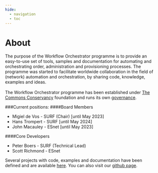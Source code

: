 ```yaml
---
hide:
  - navigation
  - toc
---
```

# About
The purpose of the Workflow Orchestrator programme is to provide an
easy-to-use set of tools, samples and documentation for automating 
and orchestrating order, administration and provisioning processes.
The programme was started to facilitate worldwide collaboration in 
the field of (network) automation and orchestration, by sharing code, 
knowledge, examples and ideas. 
<br><br>
The Workflow Orchestrator programme has been established under [The 
Commons Conservancy](https://commonsconservancy.org/programmes/) 
foundation and runs its own [governance](https://dracc.commonsconservancy.org/0029/). 

###Current positions:
####Board Members
- Migiel de Vos - SURF (Chair) [until May 2023]</br>
- Hans Trompert - SURF [until May 2024] </br>
- John Macauley - ESnet [until May 2023]</br>


####Core Developers
- Peter Boers - SURF (Technical Lead)
- Scott Richmond - ESnet

Several projects with code, examples and documentation have been defined
and are available [here](/home). 
You can also visit our [github page](https://github.com/workfloworchestrator/).

